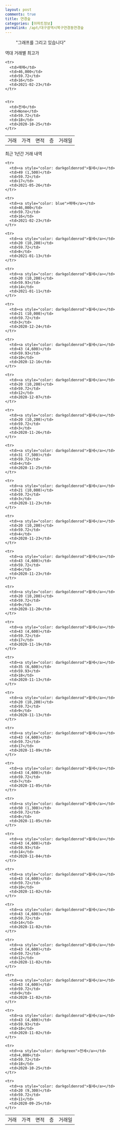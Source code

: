 ```yaml
---
layout: post
comments: true
title: 연경숲
categories: [아파트정보]
permalink: /apt/대구광역시북구연경동연경숲
---
```


<script type="text/javascript">
  google.charts.load('current', {'packages':['line', 'corechart']});
  google.charts.setOnLoadCallback(drawChart);

  function drawChart() {
    var data = new google.visualization.DataTable();
    data.addColumn('date', '거래일');
    data.addColumn('number', "매매");
    data.addColumn('number', "전세");
    data.addColumn('number', "전매");

    data.addRows([[new Date(Date.parse("2021-05-26")), null, null, null], [new Date(Date.parse("2021-02-23")), 46000, null, null], [new Date(Date.parse("2021-01-13")), null, null, null], [new Date(Date.parse("2021-01-11")), null, null, null], [new Date(Date.parse("2020-12-24")), null, null, null], [new Date(Date.parse("2020-12-16")), null, null, null], [new Date(Date.parse("2020-12-07")), null, null, null], [new Date(Date.parse("2020-11-26")), null, null, null], [new Date(Date.parse("2020-11-25")), null, null, null], [new Date(Date.parse("2020-11-23")), null, null, null], [new Date(Date.parse("2020-11-23")), null, null, null], [new Date(Date.parse("2020-11-23")), null, null, null], [new Date(Date.parse("2020-11-20")), null, null, null], [new Date(Date.parse("2020-11-19")), null, null, null], [new Date(Date.parse("2020-11-13")), null, null, null], [new Date(Date.parse("2020-11-13")), null, null, null], [new Date(Date.parse("2020-11-09")), null, null, null], [new Date(Date.parse("2020-11-05")), null, null, null], [new Date(Date.parse("2020-11-05")), null, null, null], [new Date(Date.parse("2020-11-04")), null, null, null], [new Date(Date.parse("2020-11-02")), null, null, null], [new Date(Date.parse("2020-11-02")), null, null, null], [new Date(Date.parse("2020-11-02")), null, null, null], [new Date(Date.parse("2020-11-02")), null, null, null], [new Date(Date.parse("2020-11-02")), null, null, null], [new Date(Date.parse("2020-10-25")), null, 4000, null], [new Date(Date.parse("2020-09-25")), null, null, null]]);

    var options = {
      lineWidth: 0,
      pointsVisible: true,    
      title: '최근 1년간 유형별 실거래가 분포',
      legend: { position: 'bottom' }
    };

    var formatter = new google.visualization.NumberFormat({pattern:'###,###'} );
    formatter.format(data, 1);
    formatter.format(data, 2);
    
    setTimeout(function() {
        var chart = new google.visualization.LineChart(document.getElementById('columnchart_material'));
        chart.draw(data, (options));
        document.getElementById('loading').style.display = 'none';
    }, 1000);


  }
</script>


<div id="loading" style="z-index:20; display: block; margin-left: 35px">"그래프를 그리고 있습니다"</div>
<div id="columnchart_material" style="width: 95%; margin-left: -35px; display: block"></div>

역대 거래별 최고가
<table class="sortable">
    <tr>
      <td>거래</td>
      <td>가격</td>
      <td>면적</td>
      <td>층</td>
      <td>거래일</td>
    </tr>
    
    <tr>
      <td>매매</td>
      <td>46,000</td>
      <td>59.72</td>
      <td>16</td>
      <td>2021-02-23</td>
    </tr>
        
    
    <tr>
      <td>전세</td>
      <td>None</td>
      <td>59.72</td>
      <td>18</td>
      <td>2020-10-25</td>
    </tr>
        
    
</table>

최근 1년간 거래 내역

<font size='small'>
<table class="sortable">
    <tr>
      <td>거래</td>
      <td>가격</td>
      <td>면적</td>
      <td>층</td>
      <td>거래일</td>
    </tr>

    <tr>
      <td><a style="color: darkgoldenrod">월세</a></td>
      <td>49 (1,500)</td>
      <td>59.72</td>
      <td>17</td>
      <td>2021-05-26</td>
    </tr>
      
    <tr>
      <td><a style="color: blue">매매</a></td>
      <td>46,000</td>
      <td>59.72</td>
      <td>16</td>
      <td>2021-02-23</td>
    </tr>
      
    <tr>
      <td><a style="color: darkgoldenrod">월세</a></td>
      <td>20 (10,200)</td>
      <td>59.72</td>
      <td>8</td>
      <td>2021-01-13</td>
    </tr>
      
    <tr>
      <td><a style="color: darkgoldenrod">월세</a></td>
      <td>20 (10,200)</td>
      <td>59.93</td>
      <td>14</td>
      <td>2021-01-11</td>
    </tr>
      
    <tr>
      <td><a style="color: darkgoldenrod">월세</a></td>
      <td>21 (10,000)</td>
      <td>59.72</td>
      <td>3</td>
      <td>2020-12-24</td>
    </tr>
      
    <tr>
      <td><a style="color: darkgoldenrod">월세</a></td>
      <td>43 (4,600)</td>
      <td>59.93</td>
      <td>10</td>
      <td>2020-12-16</td>
    </tr>
      
    <tr>
      <td><a style="color: darkgoldenrod">월세</a></td>
      <td>20 (10,200)</td>
      <td>59.72</td>
      <td>12</td>
      <td>2020-12-07</td>
    </tr>
      
    <tr>
      <td><a style="color: darkgoldenrod">월세</a></td>
      <td>20 (10,200)</td>
      <td>59.72</td>
      <td>3</td>
      <td>2020-11-26</td>
    </tr>
      
    <tr>
      <td><a style="color: darkgoldenrod">월세</a></td>
      <td>31 (7,500)</td>
      <td>59.72</td>
      <td>4</td>
      <td>2020-11-25</td>
    </tr>
      
    <tr>
      <td><a style="color: darkgoldenrod">월세</a></td>
      <td>21 (10,000)</td>
      <td>59.72</td>
      <td>3</td>
      <td>2020-11-23</td>
    </tr>
      
    <tr>
      <td><a style="color: darkgoldenrod">월세</a></td>
      <td>20 (10,200)</td>
      <td>59.72</td>
      <td>4</td>
      <td>2020-11-23</td>
    </tr>
      
    <tr>
      <td><a style="color: darkgoldenrod">월세</a></td>
      <td>43 (4,600)</td>
      <td>59.72</td>
      <td>6</td>
      <td>2020-11-23</td>
    </tr>
      
    <tr>
      <td><a style="color: darkgoldenrod">월세</a></td>
      <td>20 (10,200)</td>
      <td>59.72</td>
      <td>9</td>
      <td>2020-11-20</td>
    </tr>
      
    <tr>
      <td><a style="color: darkgoldenrod">월세</a></td>
      <td>43 (4,600)</td>
      <td>59.72</td>
      <td>17</td>
      <td>2020-11-19</td>
    </tr>
      
    <tr>
      <td><a style="color: darkgoldenrod">월세</a></td>
      <td>35 (6,600)</td>
      <td>59.93</td>
      <td>18</td>
      <td>2020-11-13</td>
    </tr>
      
    <tr>
      <td><a style="color: darkgoldenrod">월세</a></td>
      <td>20 (10,200)</td>
      <td>59.72</td>
      <td>9</td>
      <td>2020-11-13</td>
    </tr>
      
    <tr>
      <td><a style="color: darkgoldenrod">월세</a></td>
      <td>43 (4,600)</td>
      <td>59.72</td>
      <td>17</td>
      <td>2020-11-09</td>
    </tr>
      
    <tr>
      <td><a style="color: darkgoldenrod">월세</a></td>
      <td>43 (4,600)</td>
      <td>59.72</td>
      <td>7</td>
      <td>2020-11-05</td>
    </tr>
      
    <tr>
      <td><a style="color: darkgoldenrod">월세</a></td>
      <td>50 (1,300)</td>
      <td>59.72</td>
      <td>8</td>
      <td>2020-11-05</td>
    </tr>
      
    <tr>
      <td><a style="color: darkgoldenrod">월세</a></td>
      <td>43 (4,600)</td>
      <td>59.93</td>
      <td>14</td>
      <td>2020-11-04</td>
    </tr>
      
    <tr>
      <td><a style="color: darkgoldenrod">월세</a></td>
      <td>43 (4,600)</td>
      <td>59.72</td>
      <td>10</td>
      <td>2020-11-02</td>
    </tr>
      
    <tr>
      <td><a style="color: darkgoldenrod">월세</a></td>
      <td>43 (4,600)</td>
      <td>59.72</td>
      <td>14</td>
      <td>2020-11-02</td>
    </tr>
      
    <tr>
      <td><a style="color: darkgoldenrod">월세</a></td>
      <td>43 (4,600)</td>
      <td>59.72</td>
      <td>12</td>
      <td>2020-11-02</td>
    </tr>
      
    <tr>
      <td><a style="color: darkgoldenrod">월세</a></td>
      <td>43 (4,600)</td>
      <td>59.72</td>
      <td>9</td>
      <td>2020-11-02</td>
    </tr>
      
    <tr>
      <td><a style="color: darkgoldenrod">월세</a></td>
      <td>43 (4,600)</td>
      <td>59.93</td>
      <td>18</td>
      <td>2020-11-02</td>
    </tr>
      
    <tr>
      <td><a style="color: darkgreen">전세</a></td>
      <td>4,000</td>
      <td>59.72</td>
      <td>18</td>
      <td>2020-10-25</td>
    </tr>
      
    <tr>
      <td><a style="color: darkgoldenrod">월세</a></td>
      <td>20 (9,300)</td>
      <td>59.72</td>
      <td>11</td>
      <td>2020-09-25</td>
    </tr>
      
</table>
</font>

